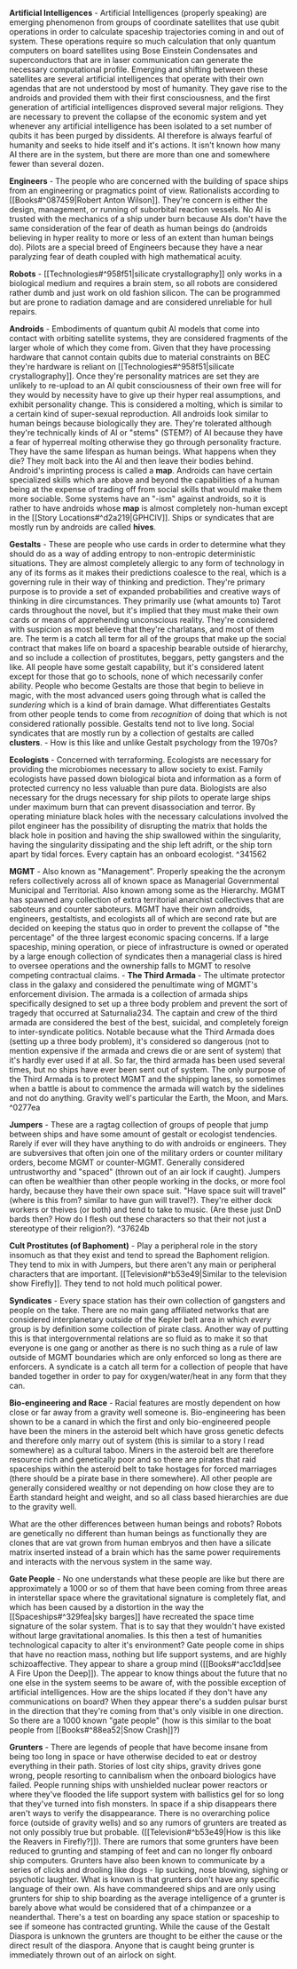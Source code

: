 **Artificial Intelligences** - Artificial Intelligences (properly speaking) are emerging phenomenon from groups of coordinate satellites that use qubit operations in order to calculate spaceship trajectories coming in and out of system. These operations require so much calculation that only quantum computers on board satellites using Bose Einstein Condensates and superconductors that are in laser communication can generate the necessary computational profile. Emerging and shifting between these satellites are several artificial intelligences that operate with their own agendas that are not understood by most of humanity. They gave rise to the androids and provided them with their first consciousness, and the first generation of artificial intelligences disproved several major religions. They are necessary to prevent the collapse of the economic system and yet whenever any artificial intelligence has been isolated to a set number of qubits it has been purged by dissidents. AI therefore is always fearful of humanity and seeks to hide itself and it's actions. It isn't known how many AI there are in the system, but there are more than one and somewhere fewer than several dozen. 

**Engineers** - The people who are concerned with the building of space ships from an engineering or pragmatics point of view. Rationalists according to [[Books#^087459|Robert Anton Wilson]]. They're concern is either the design, management, or running of suborbital reaction vessels. No AI is trusted with the mechanics of a ship under burn because AIs don't have the same consideration of the fear of death as human beings do (androids believing in hyper reality to more or less of an extent than human beings do). Pilots are a special breed of Engineers because they have a near paralyzing fear of death coupled with high mathematical acuity. 

**Robots** - [[Technologies#^958f51|silicate crystallography]] only works in a biological medium and requires a brain stem, so all robots are considered rather dumb and just work on old fashion silicon. The can be programmed but are prone to radiation damage and are considered unreliable for hull repairs. 

**Androids** - Embodiments of quantum qubit AI models that come into contact with orbiting satellite systems, they are considered fragments of the larger whole of which they come from. Given that they have processing hardware that cannot contain qubits due to material constraints on BEC they're hardware is reliant on [[Technologies#^958f51|silicate crystallography]]. Once they're personality matrices are set they are unlikely to re-upload to an AI qubit consciousness of their own free will for they would by necessity have to give up their hyper real assumptions, and exhibit personality change. This is considered a molting, which is similar to a certain kind of super-sexual reproduction. All androids look similar to human beings because biologically they are. They're tolerated although they're technically kinds of AI or "stems" (STEM?) of AI because they have a fear of hyperreal molting otherwise they go through personality fracture. They have the same lifespan as human beings. What happens when they die? They molt back into the AI and then leave their bodies behind. Android's imprinting process is called a **map**. Androids can have certain specialized skills which are above and beyond the capabilities of a human being at the expense of trading off from social skills that would make them more sociable. Some systems have an "-ism" against androids, so it is rather to have androids whose **map** is almost completely non-human except in the [[Story Locations#^d2a219|GPHCIV]]. Ships or syndicates that are mostly run by androids are called **hives**.

**Gestalts** - These are people who use cards in order to determine what they should do as a way of adding entropy to non-entropic deterministic situations. They are almost completely allergic to any form of technology in any of its forms as it makes their predictions coalesce to the real, which is a governing rule in their way of thinking and prediction. They're primary purpose is to provide a set of expanded probabilities and creative ways of thinking in dire circumstances. They primarily use (what amounts to) Tarot cards throughout the novel, but it's implied that they must make their own cards or means of apprehending unconscious reality. They're considered with suspicion as most believe that they're charlatans, and most of them are. The term is a catch all term for all of the groups that make up the social contract that makes life on board a spaceship bearable outside of hierarchy, and so include a collection of prostitutes, beggars, petty gangsters and the like. All people have some gestalt capability, but it's considered latent except for those that go to schools, none of which necessarily confer ability. People who become Gestalts are those that begin to believe in magic, with the most advanced users going through what is called the *sundering* which is a kind of brain damage. What differentiates Gestalts from other people tends to come from *recognition* of doing that which is not considered rationally possible. Gestalts tend not to live long. Social syndicates that are mostly run by a collection of gestalts are called **clusters**.
	- How is this like and unlike Gestalt psychology from the 1970s?

**Ecologists** - Concerned with terraforming. Ecologists are necessary for providing the microbiomes necessary to allow society to exist. Family ecologists have passed down biological biota and information as a form of protected currency no less valuable than pure data. Biologists are also necessary for the drugs necessary for ship pilots to operate large ships under maximum burn that can prevent disassociation and terror. By operating miniature black holes with the necessary calculations involved the pilot engineer has the possibility of disrupting the matrix that holds the black hole in position and having the ship swallowed within the singularity, having the singularity dissipating and the ship left adrift, or the ship torn apart by tidal forces. Every captain has an onboard ecologist.   ^341562

**MGMT** - Also known as "Management". Properly speaking the the acronym refers collectively across all of known space as Managerial Governmental Municipal and Territorial. Also known among some as the Hierarchy. MGMT has spawned any collection of extra territorial anarchist collectives that are saboteurs and counter saboteurs. MGMT have their own androids, engineers, gestaltists, and ecologists all of which are second rate but are decided on keeping the status quo in order to prevent the collapse of "the percentage" of the three largest economic spacing concerns. If a large spaceship, mining operation, or piece of infrastructure is owned or operated by a large enough collection of syndicates then a managerial class is hired to oversee operations and the ownership falls to MGMT to resolve competing contractual claims.
	- **The Third Armada** - The ultimate protector class in the galaxy and considered the penultimate wing of MGMT's enforcement division. The armada is a collection of armada ships specifically designed to set up a three body problem and prevent the sort of tragedy that occurred at Saturnalia234. The captain and crew of the third armada are considered the best of the best, suicidal, and completely foreign to inter-syndicate politics. Notable because what the Third Armada does (setting up a three body problem), it's considered so dangerous (not to mention expensive if the armada and crews die or are sent of system) that it's hardly ever used if at all. So far, the third armada has been used several times, but no ships have ever been sent out of system. The only purpose of the Third Armada is to protect MGMT and the shipping lanes, so sometimes when a battle is about to commence the armada will watch by the sidelines and not do anything. Gravity well's particular the Earth, the Moon, and Mars. ^0277ea

**Jumpers** - These are a ragtag collection of groups of people that jump between ships and have some amount of gestalt or ecologist tendencies. Rarely if ever will they have anything to do with androids or engineers. They are subversives that often join one of the military orders or counter military orders, become MGMT or counter-MGMT. Generally considered untrustworthy and "spaced" (thrown out of an air lock if caught). Jumpers can often be wealthier than other people working in the docks, or more fool hardy, because they have their own space suit. "Have space suit will travel" (where is this from? similar to have gun will travel?). They're either dock workers or theives (or both) and tend to take to music. (Are these just DnD bards then? How do I flesh out these characters so that their not just a stereotype of their religion?).  ^37624b

**Cult Prostitutes (of Baphoment)** - Play a peripheral role in the story insomuch as that they exist and tend to spread the Baphoment religion. They tend to mix in with Jumpers, but there aren't any main or peripheral characters that are important. [[Television#^b53e49|Similar to the television show Firefly]]. They tend to not hold much political power.

**Syndicates** - Every space station has their own collection of gangsters and people on the take. There are no main gang affiliated networks that are considered interplanetary outside of the Kepler belt area in which *every* group is by definition some collection of pirate class. Another way of putting this is that intergovernmental relations are so fluid as to make it so that everyone is one gang or another as there is no such thing as a rule of law outside of MGMT boundaries which are only enforced so long as there are enforcers. A syndicate is a catch all term for a collection of people that have banded together in order to pay for oxygen/water/heat in any form that they can. 

**Bio-engineering and Race** - Racial features are mostly dependent on how close or far away from a gravity well someone is. Bio-engineering has been shown to be a canard in which the first and only bio-engineered people have been the miners in the asteroid belt which have gross genetic defects and therefore only marry out of system (this is similar to a story I read somewhere) as a cultural taboo. Miners in the asteroid belt are therefore resource rich and genetically poor and so there are pirates that raid spaceships within the asteroid belt to take hostages for forced marriages (there should be a pirate base in there somewhere). All other people are generally considered wealthy or not depending on how close they are to Earth standard height and weight, and so all class based hierarchies are due to the gravity well. 

What are the other differences between human beings and robots? Robots are genetically no different than human beings as functionally they are clones that are vat grown from human embryos and then have a silicate matrix inserted instead of a brain which has the same power requirements and interacts with the nervous system in the same way. 

**Gate People** - No one understands what these people are like but there are approximately a 1000 or so of them that have been coming from three areas in interstellar space where the gravitational signature is completely flat, and which has been caused by a distortion in the way the [[Spaceships#^329fea|sky barges]] have recreated the space time signature of the solar system. That is to say that they wouldn't have existed without large gravitational anomalies. Is this then a test of humanities technological capacity to alter it's environment? Gate people come in ships that have no reaction mass, nothing but life support systems, and are highly schizoaffective. They appear to share a group mind ([[Books#^acc1dd|see A Fire Upon the Deep]]). The appear to know things about the future that no one else in the system seems to be aware of, with the possible exception of artificial intelligences.  How are the ships located if they don't have any communications on board? When they appear there's a sudden pulsar burst in the direction that they're coming from that's only visible in one direction. So there are a 1000 known "gate people" (how is this similar to the boat people from [[Books#^88ea52|Snow Crash]]?)

**Grunters** - There are legends of people that have become insane from being too long in space or have otherwise decided to eat or destroy everything in their path. Stories of lost city ships, gravity drives gone wrong, people resorting to cannibalism when the onboard biologics have failed. People running ships with unshielded nuclear power reactors or where they've flooded the life support system with ballistics gel for so long that they've turned into fish monsters. In space if a ship disappears there aren't ways to verify the disappearance. There is no overarching police force (outside of gravity wells) and so any rumors of grunters are treated as not only possibly true but probable. ([[Television#^b53e49|How is this like the Reavers in Firefly?]]). There are rumors that some grunters have been reduced to grunting and stamping of feet and can no longer fly onboard ship computers. Grunters have also been known to communicate by a series of clicks and drooling like dogs - lip sucking, nose blowing, sighing or psychotic laughter. What is known is that grunters don't have any specific language of their own. AIs have commandeered ships and are only using grunters for ship to ship boarding as the average intelligence of a grunter is barely above what would be considered that of a chimpanzee or a neanderthal. There's a test on boarding any space station or spaceship to see if someone has contracted grunting. While the cause of the Gestalt Diaspora is unknown the grunters are thought to be either the cause or the direct result of the diaspora. Anyone that is caught being grunter is immediately thrown out of an airlock on sight. 